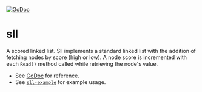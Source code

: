 [![GoDoc](https://godoc.org/github.com/jamiealquiza/bicache/sll?status.svg)](https://godoc.org/github.com/jamiealquiza/bicache/sll)


# sll
A scored linked list. Sll implements a standard linked list with the addition of fetching nodes by score (high or low). A node score is incremented with each `Read()` method called while retrieving the node's value.

- See [GoDoc](https://godoc.org/github.com/jamiealquiza/bicache/sll) for reference.
- See [`sll-example`](./sll-example) for example usage.
